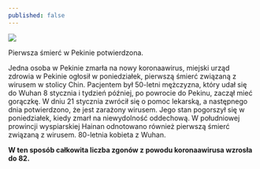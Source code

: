 ```yaml
---
published: false
---
```

![]({{site.baseurl}}/https://i.imgur.com/hV4vESu.jpg)

Pierwsza śmierć w Pekinie potwierdzona.

Jedna osoba w Pekinie zmarła na nowy koronaawirus, miejski urząd zdrowia w Pekinie ogłosił w poniedziałek, pierwszą śmierć związaną z wirusem w stolicy Chin. Pacjentem był 50-letni mężczyzna, który udał się do Wuhan 8 stycznia i tydzień później, po powrocie do Pekinu, zaczął mieć gorączkę. W dniu 21 stycznia zwrócił się o pomoc lekarską, a następnego dnia potwierdzono, że jest zarażony wirusem. Jego stan pogorszył się w poniedziałek, kiedy zmarł na niewydolność oddechową.
W południowej prowincji wyspiarskiej Hainan odnotowano również pierwszą śmierć związaną z wirusem. 80-letnia kobieta z Wuhan.

**W ten sposób całkowita liczba zgonów z powodu koronaawirusa wzrosła do 82.**